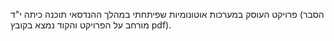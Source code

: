 פרויקט העוסק במערכות אוטונומיות שפיתחתי במהלך ההנדסאי תוכנה כיתה י"ד (הסבר מורחב על הפרויקט והקוד נמצא בקובץ pdf).
